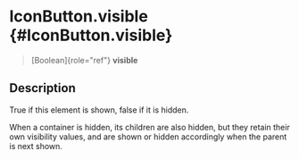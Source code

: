 IconButton.visible {#IconButton.visible}
==================

> [Boolean]{role="ref"} **visible**

Description
-----------

True if this element is shown, false if it is hidden.

When a container is hidden, its children are also hidden, but they
retain their own visibility values, and are shown or hidden accordingly
when the parent is next shown.
